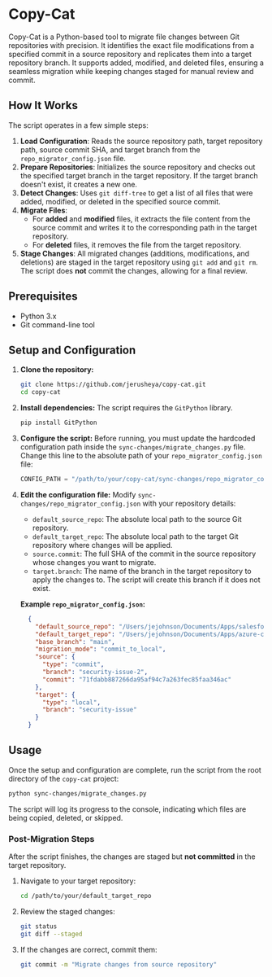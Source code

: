 # Copy-Cat

Copy-Cat is a Python-based tool to migrate file changes between Git repositories with precision. It identifies the exact file modifications from a specified commit in a source repository and replicates them into a target repository branch. It supports added, modified, and deleted files, ensuring a seamless migration while keeping changes staged for manual review and commit.

## How It Works

The script operates in a few simple steps:
1.  **Load Configuration**: Reads the source repository path, target repository path, source commit SHA, and target branch from the `repo_migrator_config.json` file.
2.  **Prepare Repositories**: Initializes the source repository and checks out the specified target branch in the target repository. If the target branch doesn't exist, it creates a new one.
3.  **Detect Changes**: Uses `git diff-tree` to get a list of all files that were added, modified, or deleted in the specified source commit.
4.  **Migrate Files**:
    *   For **added** and **modified** files, it extracts the file content from the source commit and writes it to the corresponding path in the target repository.
    *   For **deleted** files, it removes the file from the target repository.
5.  **Stage Changes**: All migrated changes (additions, modifications, and deletions) are staged in the target repository using `git add` and `git rm`. The script does **not** commit the changes, allowing for a final review.

## Prerequisites

*   Python 3.x
*   Git command-line tool

## Setup and Configuration

1.  **Clone the repository:**
    ```sh
    git clone https://github.com/jerusheya/copy-cat.git
    cd copy-cat
    ```
2.  **Install dependencies:**
    The script requires the `GitPython` library.
    ```sh
    pip install GitPython
    ```
3.  **Configure the script:**
    Before running, you must update the hardcoded configuration path inside the `sync-changes/migrate_changes.py` file. Change this line to the absolute path of your `repo_migrator_config.json` file:
    ```python
    CONFIG_PATH = "/path/to/your/copy-cat/sync-changes/repo_migrator_config.json"
    ```
4.  **Edit the configuration file:**
    Modify `sync-changes/repo_migrator_config.json` with your repository details:

    *   `default_source_repo`: The absolute local path to the source Git repository.
    *   `default_target_repo`: The absolute local path to the target Git repository where changes will be applied.
    *   `source.commit`: The full SHA of the commit in the source repository whose changes you want to migrate.
    *   `target.branch`: The name of the branch in the target repository to apply the changes to. The script will create this branch if it does not exist.

    **Example `repo_migrator_config.json`:**
    ```json
      {
        "default_source_repo": "/Users/jejohnson/Documents/Apps/salesforce-connector-app-desk",
        "default_target_repo": "/Users/jejohnson/Documents/Apps/azure-connector-app-desk",
        "base_branch": "main",
        "migration_mode": "commit_to_local",
        "source": {
          "type": "commit",
          "branch": "security-issue-2",
          "commit": "71fdabb887266da95af94c7a263fec85faa346ac"
        },
        "target": {
          "type": "local",
          "branch": "security-issue"
        }
      }
    ```

## Usage

Once the setup and configuration are complete, run the script from the root directory of the `copy-cat` project:

```sh
python sync-changes/migrate_changes.py
```

The script will log its progress to the console, indicating which files are being copied, deleted, or skipped.

### Post-Migration Steps

After the script finishes, the changes are staged but **not committed** in the target repository.

1.  Navigate to your target repository:
    ```sh
    cd /path/to/your/default_target_repo
    ```
2.  Review the staged changes:
    ```sh
    git status
    git diff --staged
    ```
3.  If the changes are correct, commit them:
    ```sh
    git commit -m "Migrate changes from source repository"
